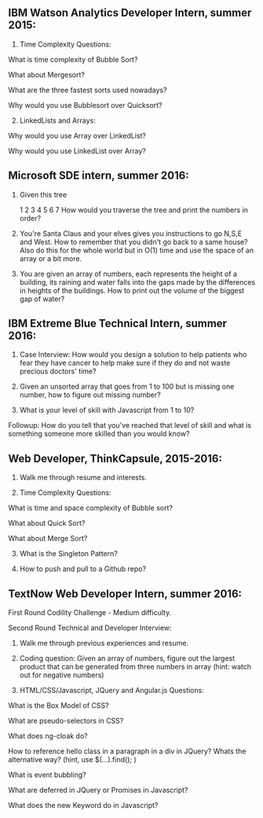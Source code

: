 IBM Watson Analytics Developer Intern, summer 2015:
---

1) Time Complexity Questions:

What is time complexity of Bubble Sort?

What about Mergesort?

What are the three fastest sorts used nowadays?

Why would you use Bubblesort over Quicksort?

2) LinkedLists and Arrays:

Why would you use Array over LinkedList?

Why would you use LinkedList over Array?

Microsoft SDE intern, summer 2016:
---

1) Given this tree

      1
    2  3
  4 5 6 7    How would you traverse the tree and print the numbers in order?

2) You're Santa Claus and your elves gives you instructions to go N,S,E and West. How to remember that you didn't go back to a same house? Also do this for the whole world but in O(1) time and use the space of an array or a bit more.

3) You are given an array of numbers, each represents the height of a building, its raining and water falls into the gaps made by the differences in heights of the buildings. How to print out the volume of the biggest gap of water?

IBM Extreme Blue Technical Intern, summer 2016:
---

1) Case Interview: How would you design a solution to help patients who fear they have cancer to help make sure if they do and not waste precious doctors' time?

2) Given an unsorted array that goes from 1 to 100 but is missing one number, how to figure out missing number?

3) What is your level of skill with Javascript from 1 to 10?

Followup: How do you tell that you've reached that level of skill and what is something someone more skilled than you would know?

Web Developer, ThinkCapsule, 2015-2016:
----

1) Walk me through resume and interests.

2) Time Complexity Questions: 

What is time and space complexity of Bubble sort?

What about Quick Sort?

What about Merge Sort?

3) What is the Singleton Pattern?

4) How to push and pull to a Github repo?

TextNow Web Developer Intern, summer 2016:
---

First Round Codility Challenge - Medium difficulty.

Second Round Technical and Developer Interview:

1) Walk me through previous experiences and resume.

2) Coding question: Given an array of numbers, figure out the largest product that can be generated from three numbers in array
(hint: watch out for negative numbers)

3) HTML/CSS/Javascript, JQuery and Angular.js Questions:

What is the Box Model of CSS?

What are pseudo-selectors in CSS?

What does ng-cloak do?

How to reference hello class in a paragraph in a div in JQuery? Whats the alternative way? (hint, use $(...).find(); )

What is event bubbling?

What are deferred in JQuery or Promises in Javascript?

What does the new Keyword do in Javascript?
